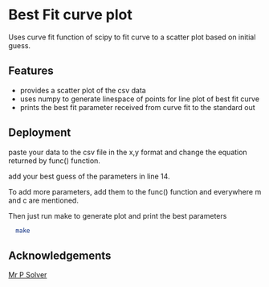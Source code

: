 
# Best Fit curve plot

Uses curve fit function of scipy to fit curve to a scatter plot based on
initial guess.


## Features

- provides a scatter plot of the csv data
- uses numpy to generate linespace of points for line plot of best fit curve
- prints the best fit parameter received from curve fit to the standard out


## Deployment
paste your data to the csv file in the x,y format and change the equation returned by
func() function.

add your best guess of the parameters in line 14.

To add more parameters, add them to the func() function and everywhere m and c are mentioned.

Then just run make to generate plot and print the best parameters
```bash
  make
```


## Acknowledgements
 [Mr P Solver](https://www.youtube.com/watch?v=peBOquJ3fDo&t=18s)


